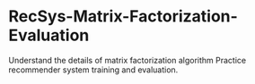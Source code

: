 # RecSys-Matrix-Factorization-Evaluation
Understand the details of matrix factorization algorithm Practice recommender system training and evaluation.
